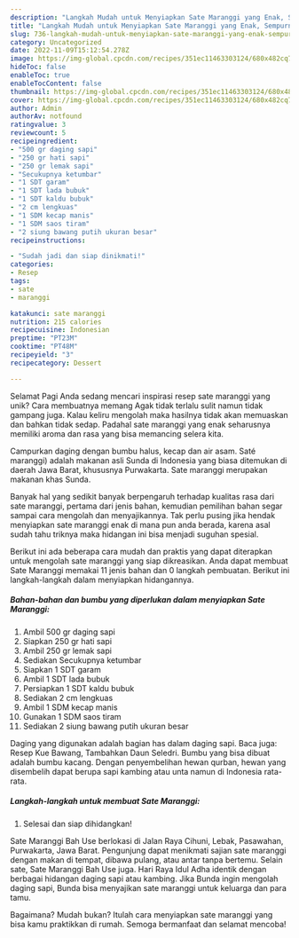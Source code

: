 ```yaml
---
description: "Langkah Mudah untuk Menyiapkan Sate Maranggi yang Enak, Sempurna"
title: "Langkah Mudah untuk Menyiapkan Sate Maranggi yang Enak, Sempurna"
slug: 736-langkah-mudah-untuk-menyiapkan-sate-maranggi-yang-enak-sempurna
category: Uncategorized
date: 2022-11-09T15:12:54.278Z
image: https://img-global.cpcdn.com/recipes/351ec11463303124/680x482cq70/sate-maranggi-foto-resep-utama.jpg
hideToc: false
enableToc: true
enableTocContent: false
thumbnail: https://img-global.cpcdn.com/recipes/351ec11463303124/680x482cq70/sate-maranggi-foto-resep-utama.jpg
cover: https://img-global.cpcdn.com/recipes/351ec11463303124/680x482cq70/sate-maranggi-foto-resep-utama.jpg
author: Admin
authorAv: notfound
ratingvalue: 3
reviewcount: 5
recipeingredient:
- "500 gr daging sapi"
- "250 gr hati sapi"
- "250 gr lemak sapi"
- "Secukupnya ketumbar"
- "1 SDT garam"
- "1 SDT lada bubuk"
- "1 SDT kaldu bubuk"
- "2 cm lengkuas"
- "1 SDM kecap manis"
- "1 SDM saos tiram"
- "2 siung bawang putih ukuran besar"
recipeinstructions:

- "Sudah jadi dan siap dinikmati!"
categories:
- Resep
tags:
- sate
- maranggi

katakunci: sate maranggi 
nutrition: 215 calories
recipecuisine: Indonesian
preptime: "PT23M"
cooktime: "PT48M"
recipeyield: "3"
recipecategory: Dessert

---
```



Selamat Pagi Anda sedang mencari inspirasi resep sate maranggi yang unik? Cara membuatnya memang Agak tidak terlalu sulit namun tidak gampang juga. Kalau keliru mengolah maka hasilnya tidak akan memuaskan dan bahkan tidak sedap. Padahal sate maranggi yang enak seharusnya memiliki aroma dan rasa yang bisa memancing selera kita.


Campurkan daging dengan bumbu halus, kecap dan air asam. Saté maranggi) adalah makanan asli Sunda di Indonesia yang biasa ditemukan di daerah Jawa Barat, khususnya Purwakarta. Sate maranggi merupakan makanan khas Sunda.

Banyak hal yang sedikit banyak berpengaruh terhadap kualitas rasa dari sate maranggi, pertama dari jenis bahan, kemudian pemilihan bahan segar sampai cara mengolah dan menyajikannya. Tak perlu pusing jika hendak menyiapkan sate maranggi enak di mana pun anda berada, karena asal sudah tahu triknya maka hidangan ini bisa menjadi suguhan spesial.


Berikut ini ada beberapa cara mudah dan praktis yang dapat diterapkan untuk mengolah sate maranggi yang siap dikreasikan. Anda dapat membuat Sate Maranggi memakai 11 jenis bahan dan 0 langkah pembuatan. Berikut ini langkah-langkah dalam menyiapkan hidangannya.

<!--inarticleads1-->

##### Bahan-bahan dan bumbu yang diperlukan dalam menyiapkan Sate Maranggi:

1. Ambil 500 gr daging sapi
1. Siapkan 250 gr hati sapi
1. Ambil 250 gr lemak sapi
1. Sediakan Secukupnya ketumbar
1. Siapkan 1 SDT garam
1. Ambil 1 SDT lada bubuk
1. Persiapkan 1 SDT kaldu bubuk
1. Sediakan 2 cm lengkuas
1. Ambil 1 SDM kecap manis
1. Gunakan 1 SDM saos tiram
1. Sediakan 2 siung bawang putih ukuran besar


Daging yang digunakan adalah bagian has dalam daging sapi. Baca juga: Resep Kue Bawang, Tambahkan Daun Seledri. Bumbu yang bisa dibuat adalah bumbu kacang. Dengan penyembelihan hewan qurban, hewan yang disembelih dapat berupa sapi kambing atau unta namun di Indonesia rata-rata. 

<!--inarticleads2-->

##### Langkah-langkah untuk membuat Sate Maranggi:


1. Selesai dan siap dihidangkan!

Sate Maranggi Bah Use berlokasi di Jalan Raya Cihuni, Lebak, Pasawahan, Purwakarta, Jawa Barat. Pengunjung dapat menikmati sajian sate maranggi dengan makan di tempat, dibawa pulang, atau antar tanpa bertemu. Selain sate, Sate Maranggi Bah Use juga. Hari Raya Idul Adha identik dengan berbagai hidangan daging sapi atau kambing. Jika Bunda ingin mengolah daging sapi, Bunda bisa menyajikan sate maranggi untuk keluarga dan para tamu. 

Bagaimana? Mudah bukan? Itulah cara menyiapkan sate maranggi yang bisa kamu praktikkan di rumah. Semoga bermanfaat dan selamat mencoba!
